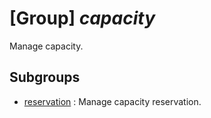 # [Group] _capacity_

Manage capacity.

## Subgroups

- [reservation](/Commands/capacity/reservation/readme.md)
: Manage capacity reservation.
